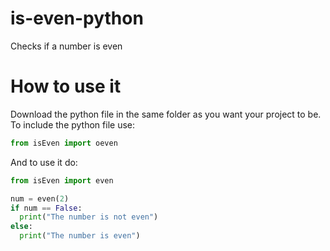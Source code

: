 # is-even-python
Checks if a number is even
# How to use it
Download the python file in the same folder as you want your project to be.
To include the python file use:
```py
from isEven import oeven
```
And to use it do:
```py
from isEven import even

num = even(2)
if num == False:
  print("The number is not even")
else:
  print("The number is even")
  ```
